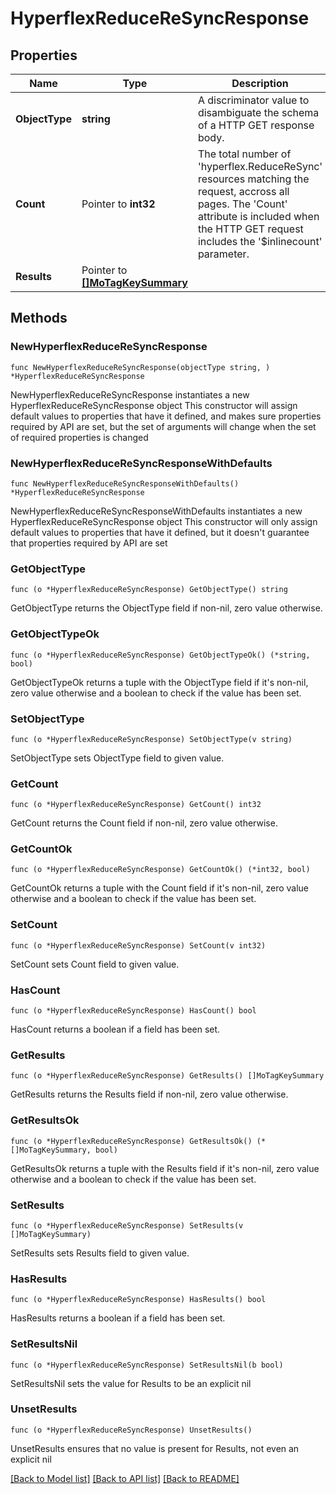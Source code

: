 # HyperflexReduceReSyncResponse

## Properties

Name | Type | Description | Notes
------------ | ------------- | ------------- | -------------
**ObjectType** | **string** | A discriminator value to disambiguate the schema of a HTTP GET response body. | 
**Count** | Pointer to **int32** | The total number of &#39;hyperflex.ReduceReSync&#39; resources matching the request, accross all pages. The &#39;Count&#39; attribute is included when the HTTP GET request includes the &#39;$inlinecount&#39; parameter. | [optional] 
**Results** | Pointer to [**[]MoTagKeySummary**](MoTagKeySummary.md) |  | [optional] 

## Methods

### NewHyperflexReduceReSyncResponse

`func NewHyperflexReduceReSyncResponse(objectType string, ) *HyperflexReduceReSyncResponse`

NewHyperflexReduceReSyncResponse instantiates a new HyperflexReduceReSyncResponse object
This constructor will assign default values to properties that have it defined,
and makes sure properties required by API are set, but the set of arguments
will change when the set of required properties is changed

### NewHyperflexReduceReSyncResponseWithDefaults

`func NewHyperflexReduceReSyncResponseWithDefaults() *HyperflexReduceReSyncResponse`

NewHyperflexReduceReSyncResponseWithDefaults instantiates a new HyperflexReduceReSyncResponse object
This constructor will only assign default values to properties that have it defined,
but it doesn't guarantee that properties required by API are set

### GetObjectType

`func (o *HyperflexReduceReSyncResponse) GetObjectType() string`

GetObjectType returns the ObjectType field if non-nil, zero value otherwise.

### GetObjectTypeOk

`func (o *HyperflexReduceReSyncResponse) GetObjectTypeOk() (*string, bool)`

GetObjectTypeOk returns a tuple with the ObjectType field if it's non-nil, zero value otherwise
and a boolean to check if the value has been set.

### SetObjectType

`func (o *HyperflexReduceReSyncResponse) SetObjectType(v string)`

SetObjectType sets ObjectType field to given value.


### GetCount

`func (o *HyperflexReduceReSyncResponse) GetCount() int32`

GetCount returns the Count field if non-nil, zero value otherwise.

### GetCountOk

`func (o *HyperflexReduceReSyncResponse) GetCountOk() (*int32, bool)`

GetCountOk returns a tuple with the Count field if it's non-nil, zero value otherwise
and a boolean to check if the value has been set.

### SetCount

`func (o *HyperflexReduceReSyncResponse) SetCount(v int32)`

SetCount sets Count field to given value.

### HasCount

`func (o *HyperflexReduceReSyncResponse) HasCount() bool`

HasCount returns a boolean if a field has been set.

### GetResults

`func (o *HyperflexReduceReSyncResponse) GetResults() []MoTagKeySummary`

GetResults returns the Results field if non-nil, zero value otherwise.

### GetResultsOk

`func (o *HyperflexReduceReSyncResponse) GetResultsOk() (*[]MoTagKeySummary, bool)`

GetResultsOk returns a tuple with the Results field if it's non-nil, zero value otherwise
and a boolean to check if the value has been set.

### SetResults

`func (o *HyperflexReduceReSyncResponse) SetResults(v []MoTagKeySummary)`

SetResults sets Results field to given value.

### HasResults

`func (o *HyperflexReduceReSyncResponse) HasResults() bool`

HasResults returns a boolean if a field has been set.

### SetResultsNil

`func (o *HyperflexReduceReSyncResponse) SetResultsNil(b bool)`

 SetResultsNil sets the value for Results to be an explicit nil

### UnsetResults
`func (o *HyperflexReduceReSyncResponse) UnsetResults()`

UnsetResults ensures that no value is present for Results, not even an explicit nil

[[Back to Model list]](../README.md#documentation-for-models) [[Back to API list]](../README.md#documentation-for-api-endpoints) [[Back to README]](../README.md)


